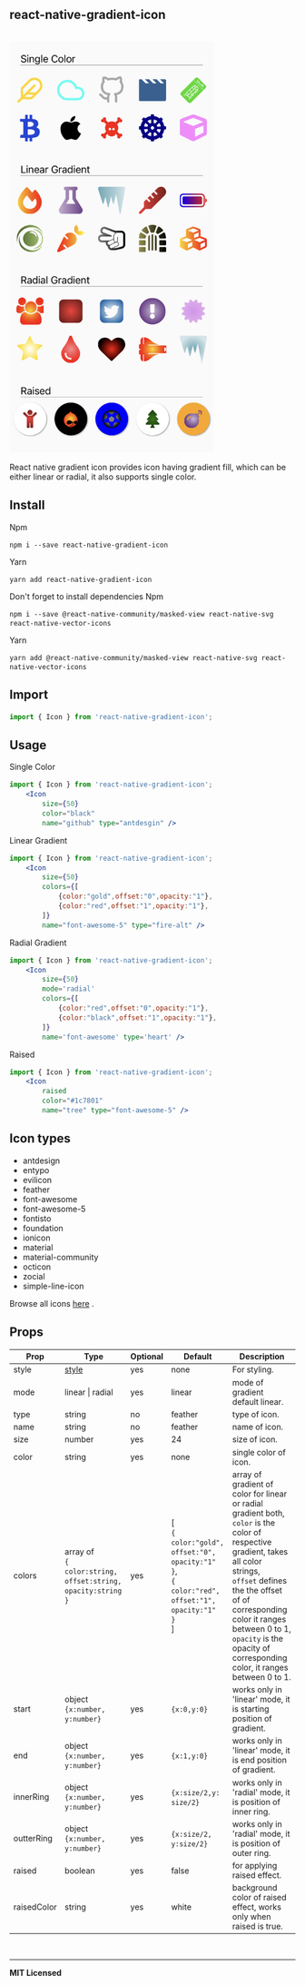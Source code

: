 ## react-native-gradient-icon

<br />
<img src="https://github.com/venishpatidar/react-native-gradient-icon/blob/master/screenshot/visual.jpg?raw=true" width="360">

React native gradient icon provides icon having gradient fill, which can be either linear or radial, it also supports single color.

## Install

Npm
```shell
npm i --save react-native-gradient-icon
```

Yarn
```shell
yarn add react-native-gradient-icon
```
Don't forget to install dependencies
Npm
```shell
npm i --save @react-native-community/masked-view react-native-svg react-native-vector-icons
```
Yarn
```shell
yarn add @react-native-community/masked-view react-native-svg react-native-vector-icons
```



## Import
```jsx
import { Icon } from 'react-native-gradient-icon';
```

## Usage
Single Color
```jsx
import { Icon } from 'react-native-gradient-icon';
    <Icon  
        size={50}
        color="black"
        name="github" type="antdesgin" />  
```
Linear Gradient
```jsx
import { Icon } from 'react-native-gradient-icon';
    <Icon  
        size={50}
        colors={[
            {color:"gold",offset:"0",opacity:"1"},
            {color:"red",offset:"1",opacity:"1"},
        ]}
        name="font-awesome-5" type="fire-alt" />  
```
Radial Gradient
```jsx
import { Icon } from 'react-native-gradient-icon';
    <Icon  
        size={50}
        mode='radial'
        colors={[
            {color:"red",offset:"0",opacity:"1"},
            {color:"black",offset:"1",opacity:"1"},
        ]}
        name='font-awesome' type='heart' />  
```
Raised
```jsx
import { Icon } from 'react-native-gradient-icon';
    <Icon  
        raised
        color="#1c7801"
        name="tree" type="font-awesome-5" /> 
```
## Icon types
<ul>
<li>antdesign</li>
<li>entypo</li>
<li>evilicon</li>
<li>feather</li>
<li>font-awesome</li>
<li>font-awesome-5</li>
<li>fontisto</li>
<li>foundation</li>
<li>ionicon</li>
<li>material</li>
<li>material-community</li>
<li>octicon</li>
<li>zocial</li>
<li>simple-line-icon</li>
</ul>

Browse all icons [here](https://oblador.github.io/react-native-vector-icons/) .

## Props
| Prop        | Type                                                                                           | Optional | Default                                                                                       | Description                                                                                                                                                                                                                                                                                             |
|-------------|------------------------------------------------------------------------------------------------|----------|-----------------------------------------------------------------------------------------------|---------------------------------------------------------------------------------------------------------------------------------------------------------------------------------------------------------------------------------------------------------------------------------------------------------|
| style       | [style](http://facebook.github.io/react-native/docs/view.html#style)                           | yes      | none                                                                                          | For styling.                                                                                                                                                                                                                                                                                            |
| mode        | linear \| radial                                                                               | yes      | linear                                                                                        | mode of gradient default linear.                                                                                                                                                                                                                                                                        |
| type        | string                                                                                         | no       | feather                                                                                       | type of icon.                                                                                                                                                                                                                                                                                           |
| name        | string                                                                                         | no       | feather                                                                                       | name of icon.                                                                                                                                                                                                                                                                                           |
| size        | number                                                                                         | yes      | 24                                                                                            | size of icon.                                                                                                                                                                                                                                                                                           |
| color       | string                                                                                         | yes      | none                                                                                          | single color of icon.                                                                                                                                                                                                                                                                                   |
| colors      | array of <br>`{` <br>`color:string,`<br> `offset:string,`<br>`opacity:string`<br> `}`          | yes      | [<br>`{`<br>`color:"gold",`<br>`offset:"0",`<br>`opacity:"1"`<br>`}`,<br> `{`<br>`color:"red",`<br>`offset:"1",`<br>`opacity:"1"`<br>`}`<br>] | array of gradient of color for linear or radial gradient both, <br>`color` is the color of respective gradient, takes all color strings,<br>`offset` defines the the offset of of corresponding color it ranges between 0 to 1,<br>`opacity` is the opacity of corresponding color, it ranges between 0 to 1. |
| start       | object `{x:number, y:number}`                                                                  | yes      | `{x:0,y:0}`                                                                                   | works only in 'linear' mode, it is starting position of gradient.                                                                                                                                                                                                                                       |
| end         | object `{x:number, y:number}`                                                                  | yes      | `{x:1,y:0}`                                                                                   | works only in 'linear' mode, it is end position of gradient.                                                                                                                                                                                                                                            |
| innerRing   | object `{x:number, y:number}`                                                                  | yes      | `{x:size/2,y: size/2}`                                                                        | works only in 'radial' mode, it is position of inner ring.                                                                                                                                                                                                                                              |
| outterRing  | object `{x:number, y:number}`                                                                  | yes      | `{x:size/2, y:size/2}`                                                                        | works only in 'radial' mode, it is position of outer ring.                                                                                                                                                                                                                                              |
| raised      | boolean                                                                                        | yes      | false                                                                                         | for applying raised effect.                                                                                                                                                                                                                                                                             |
| raisedColor | string                                                                                         | yes      | white                                                                                         | background color of raised effect, works only when raised is true.                                                                                                                                                                                                                                      |
<br/>


---

**MIT Licensed**
